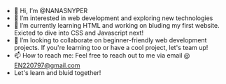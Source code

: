 - 👋 Hi, I’m @NANASNYPER
- 👀 I’m interested in web development and exploring new technologies
- 🌱 I’m currently learning HTML and working on bluding my first website. Exicted to dive into CSS and Javascript next!
- 💞️ I’m looking to collaborate on beginner-friendly web development projects. If you're learning too or have a cool project, let's team up!
- 📫 How to reach me: Feel free to reach out to me via email @ EN220797@gmail.com
- Let's learn and bluid together!
<!---
NANASNYPER/NANASNYPER is a ✨ special ✨ repository because its `README.md` (this file) appears on your GitHub profile.
You can click the Preview link to take a look at your changes.
--->
